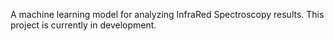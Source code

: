 A machine learning model for analyzing InfraRed Spectroscopy results. This project is currently in development.
